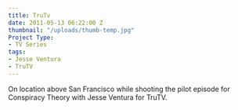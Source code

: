 ```yaml
---
title: TruTv
date: 2011-05-13 06:22:00 Z
thumbnail: "/uploads/thumb-temp.jpg"
Project Type:
- TV Series
tags:
- Jesse Ventura
- TruTV
---
```


On location above San Francisco while shooting the pilot episode for Conspiracy Theory with Jesse Ventura for TruTV.
